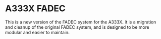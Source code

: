 # A333X FADEC

This is a new version of the FADEC system for the A333X. 
It is a migration and cleanup of the original FADEC system,
and is designed to be more modular and easier to maintain.
